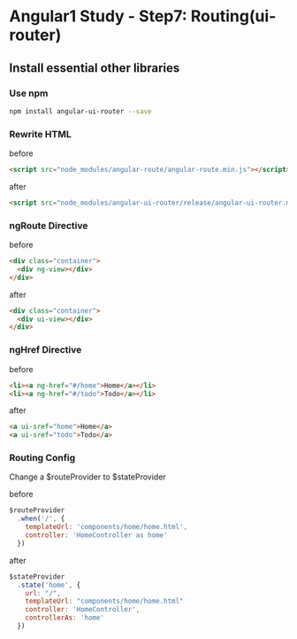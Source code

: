 # Angular1 Study - Step7: Routing(ui-router)

## Install essential other libraries

### Use npm

```bash
npm install angular-ui-router --save 
```

### Rewrite HTML

before
```html
<script src="node_modules/angular-route/angular-route.min.js"></script>
```

after
```html
<script src="node_modules/angular-ui-router/release/angular-ui-router.min.js"></script>
```
### ngRoute Directive

before
```html
<div class="container">
  <div ng-view></div>
</div>
```

after
```html
<div class="container">
  <div ui-view></div>
</div>
```

### ngHref Directive

before
```html
<li><a ng-href="#/home">Home</a></li>
<li><a ng-href="#/todo">Todo</a></li>
```

after
```html
<a ui-sref="home">Home</a>
<a ui-sref="todo">Todo</a>
```

### Routing Config

Change a $routeProvider to $stateProvider

before
```javascript
$routeProvider
  .when('/', {
    templateUrl: 'components/home/home.html',
    controller: 'HomeController as home'
  })
```

after
```javascript
$stateProvider
  .state('home', {
    url: "/",
    templateUrl: "components/home/home.html"
    controller: 'HomeController',
    controllerAs: 'home'
  })
```
